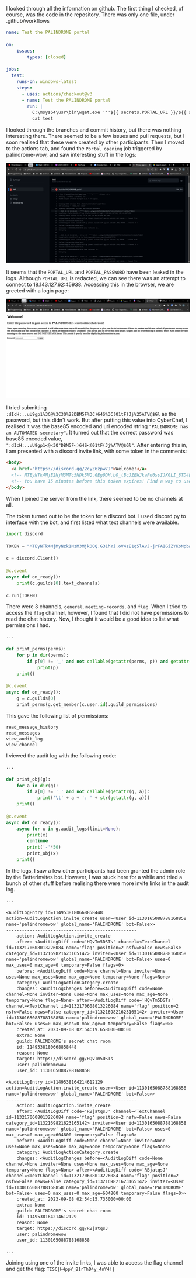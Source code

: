 I looked through all the information on github. The first thing I checked, of course, was the code in the repository. There was only one file, under .github/workflows

```yml:test_portal.yml
name: Test the PALINDROME portal

on:
    issues:
        types: [closed]

jobs:
  test:
    runs-on: windows-latest
    steps:
      - uses: actions/checkout@v3
      - name: Test the PALINDROME portal
        run: | 
          C:\msys64\usr\bin\wget.exe '''${{ secrets.PORTAL_URL }}/${{ secrets.PORTAL_PASSWORD }}''' -O test -d -v
          cat test
```

I looked through the branches and commit history, but there was nothing interesting there. There seemed to be a few issues and pull requests, but I soon realised that these were created by other participants. Then I moved to the actions tab, and found the `Portal opening` job triggered by palindrome-wow, and saw interesting stuff in the logs:

![portal opening logs](/tisc23/palindromes-invitation-gh-log.png)

It seems that the `PORTAL_URL` and `PORTAL_PASSWORD` have been leaked in the logs. Although `PORTAL_URL` is redacted, we can see there was an attempt to connect to 18.143.127.62:45938. Accessing this in the browser, we are greeted with a login page:

![palindrome portal](/tisc23/palindromes-invitation-portal.png)

I tried submitting `:dIcH:..uU9gp1%3C@%3C3Q%22DBM5F%3C)64S%3C(01tF(Jj%25ATV@$Gl` as the password, but this didn't work. But after putting this value into CyberChef, I realised it was the base85 encoded and url encoded string `"PALINDROME has an AUTOMATED secretary"`. It turned out that the correct password was base85 encoded value, `":dIcH:..uU9gp1<@<3Q"DBM5F<)64S<(01tF(Jj%ATV@$Gl"`. After entering this in, I am presented with a discord invite link, with some token in the comments:

```html
<body>
  <a href="https://discord.gg/2cyZ6zpw7J">Welcome!</a>
  <!-- MTEyNTk4MjE2NjM3MTc5NDk5NQ.GEg0DH.bO_tBcJZEWJkaPd6ssIJKGLI_8TD4LY07D52RY -->
  <!-- You have 15 minutes before this token expires! Find a way to use it and be fast! You can always re-enter the password to get a new token, but please be considerate, it is highly limited. -->
</body>
```

When I joined the server from the link, there seemed to be no channels at all.

The token turned out to be the token for a discord bot. I used discord.py to interface with the bot, and first listed what text channels were available.

```python:t.py
import discord

TOKEN = "MTEyNTk4MjMyNzk1NzM3Mjk0OQ.G31hYi.oV4zE1q5lAvJ-jrFAIGiZYKoNpbAIofoYIIRis"

c = discord.Client()

@c.event
async def on_ready():
    print(c.guilds[0].text_channels)

c.run(TOKEN)
```

There were 3 channels, `general`, `meeting-records`, and `flag`. When I tried to access the `flag` channel, however, I found that I did not have permissions to read the chat history. Now, I thought it would be a good idea to list what permissions I had.

```python:t.py
...

def print_perms(perms):
    for p in dir(perms):
        if p[0] != '_' and not callable(getattr(perms, p)) and getattr(perms, p) == True:
            print(p)
    print()

@c.event
async def on_ready():
    g = c.guilds[0]
    print_perms(g.get_member(c.user.id).guild_permissions)
```

This gave the following list of permissions:

```plaintext
read_message_history
read_messages
view_audit_log
view_channel
```

I viewed the audit log with the following code:

```python
...

def print_obj(g):
    for a in dir(g):
        if a[0] != '_' and not callable(getattr(g, a)):
            print('\t' + a + ': ' + str(getattr(g, a)))
    print()

@c.event
async def on_ready():
    async for x in g.audit_logs(limit=None):
        print(x)
        continue
        print('-'*50)
        print_obj(x)
    print()
```

In the logs, I saw a few other participants had been granted the admin role by the BetterInvites bot. However, I was stuck here for a while and tried a bunch of other stuff before realising there were more invite links in the audit log.

```plaintext
...

<AuditLogEntry id=1149538180668858448 action=AuditLogAction.invite_create user=<User id=1130165088788168858 name='palindromewow' global_name='PALINDROME' bot=False>>
--------------------------------------------------
	action: AuditLogAction.invite_create
	after: <AuditLogDiff code='HQvTm5DSTs' channel=<TextChannel id=1132170608013226084 name='flag' position=2 nsfw=False news=False category_id=1132169821623165142> inviter=<User id=1130165088788168858 name='palindromewow' global_name='PALINDROME' bot=False> uses=0 max_uses=0 max_age=0 temporary=False flags=0>
	before: <AuditLogDiff code=None channel=None inviter=None uses=None max_uses=None max_age=None temporary=None flags=None>
	category: AuditLogActionCategory.create
	changes: <AuditLogChanges before=<AuditLogDiff code=None channel=None inviter=None uses=None max_uses=None max_age=None temporary=None flags=None> after=<AuditLogDiff code='HQvTm5DSTs' channel=<TextChannel id=1132170608013226084 name='flag' position=2 nsfw=False news=False category_id=1132169821623165142> inviter=<User id=1130165088788168858 name='palindromewow' global_name='PALINDROME' bot=False> uses=0 max_uses=0 max_age=0 temporary=False flags=0>>
	created_at: 2023-09-08 02:54:19.658000+00:00
	extra: None
	guild: PALINDROME's secret chat room
	id: 1149538180668858448
	reason: None
	target: https://discord.gg/HQvTm5DSTs
	user: palindromewow
	user_id: 1130165088788168858

<AuditLogEntry id=1149538164214612129 action=AuditLogAction.invite_create user=<User id=1130165088788168858 name='palindromewow' global_name='PALINDROME' bot=False>>
--------------------------------------------------
	action: AuditLogAction.invite_create
	after: <AuditLogDiff code='RBjatqsJ' channel=<TextChannel id=1132170608013226084 name='flag' position=2 nsfw=False news=False category_id=1132169821623165142> inviter=<User id=1130165088788168858 name='palindromewow' global_name='PALINDROME' bot=False> uses=0 max_uses=0 max_age=604800 temporary=False flags=0>
	before: <AuditLogDiff code=None channel=None inviter=None uses=None max_uses=None max_age=None temporary=None flags=None>
	category: AuditLogActionCategory.create
	changes: <AuditLogChanges before=<AuditLogDiff code=None channel=None inviter=None uses=None max_uses=None max_age=None temporary=None flags=None> after=<AuditLogDiff code='RBjatqsJ' channel=<TextChannel id=1132170608013226084 name='flag' position=2 nsfw=False news=False category_id=1132169821623165142> inviter=<User id=1130165088788168858 name='palindromewow' global_name='PALINDROME' bot=False> uses=0 max_uses=0 max_age=604800 temporary=False flags=0>>
	created_at: 2023-09-08 02:54:15.735000+00:00
	extra: None
	guild: PALINDROME's secret chat room
	id: 1149538164214612129
	reason: None
	target: https://discord.gg/RBjatqsJ
	user: palindromewow
	user_id: 1130165088788168858

...
```

Joining using one of the invite links, I was able to access the flag channel and get the flag: `TISC{H4ppY_B1rThD4y_4nY4!}`